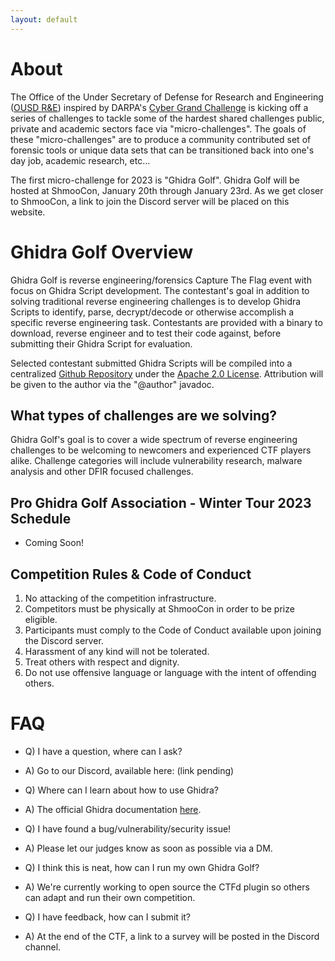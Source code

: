 ```yaml
---
layout: default
---
```


# About
The Office of the Under Secretary of Defense for Research and Engineering ([OUSD R&E](https://www.cto.mil/)) inspired by DARPA's [Cyber Grand Challenge](https://www.darpa.mil/program/cyber-grand-challenge) is kicking off a series of challenges to tackle some of the hardest shared challenges public, private and academic sectors face via  "micro-challenges". The goals of these "micro-challenges" are to produce a community contributed set of forensic tools or unique data sets that can be transitioned back into one's day job, academic research, etc...

The first micro-challenge for 2023 is "Ghidra Golf". Ghidra Golf will be hosted at ShmooCon, January 20th through January 23rd.
As we get closer to ShmooCon, a link to join the Discord server will be placed on this website.

# Ghidra Golf Overview
Ghidra Golf is reverse engineering/forensics Capture The Flag event with focus on Ghidra Script development.
The contestant's goal in addition to solving traditional reverse engineering challenges is to develop Ghidra Scripts to identify, parse, decrypt/decode or otherwise accomplish a specific reverse engineering task. Contestants are provided with a binary to download, reverse engineer and to test their code against, before submitting their Ghidra Script for evaluation. 

Selected contestant submitted Ghidra Scripts will be compiled into a centralized [Github Repository](https://github.com/ghidragolf/ghidra_scripts) under the [Apache 2.0 License](https://www.apache.org/licenses/LICENSE-2.0).
Attribution will be given to the author via the "@author" javadoc. 

## What types of challenges are we solving?
Ghidra Golf's goal is to cover a wide spectrum of reverse engineering challenges to be welcoming to newcomers and experienced CTF players alike. Challenge categories will include vulnerability research, malware analysis and other DFIR focused challenges.

## Pro Ghidra Golf Association - Winter Tour 2023 Schedule
* Coming Soon!

## Competition Rules & Code of Conduct
1. No attacking of the competition infrastructure.
2. Competitors must be physically at ShmooCon in order to be prize eligible.
3. Participants must comply to the Code of Conduct available upon joining the Discord server.
4. Harassment of any kind will not be tolerated.
5. Treat others with respect and dignity.
6. Do not use offensive language or language with the intent of offending others.

# FAQ
* Q) I have a question, where can I ask?
* A) Go to our Discord, available here: (link pending)

* Q) Where can I learn about how to use Ghidra?
* A) The official Ghidra documentation [here](https://github.com/NationalSecurityAgency/ghidra/tree/master/GhidraDocs/GhidraClass).

* Q) I have found a bug/vulnerability/security issue!
* A) Please let our judges know as soon as possible via a DM.

* Q) I think this is neat, how can I run my own Ghidra Golf?
* A) We're currently working to open source the CTFd plugin so others can adapt and run their own competition.

* Q) I have feedback, how can I submit it?
* A) At the end of the CTF, a link to  a survey will be posted in the Discord channel.

